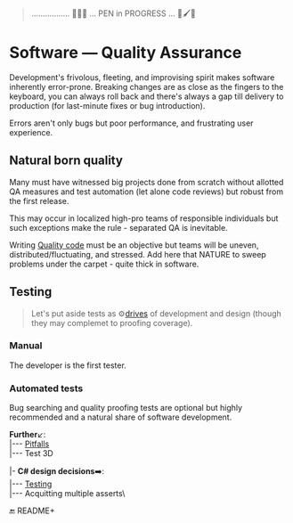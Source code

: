> ................. 🚧🐝🚧 ... PEN in PROGRESS ... 🚧🖌️🚧 

# Software &mdash; Quality Assurance

Development's frivolous, fleeting, and improvising spirit makes software inherently error-prone. Breaking changes are as close as the fingers to the keyboard, you can always roll back and there's always a gap till delivery to production (for last-minute fixes or bug introduction).

Errors aren't only bugs but poor performance, and frustrating user experience.

## Natural born quality

Many must have witnessed big projects done from scratch without allotted QA measures and test automation (let alone code reviews) but robust from the first release. 

This may occur in localized high-pro teams of responsible individuals but such exceptions make the rule - separated QA is inevitable.

Writing [Quality code](README+/code-quality.md) must be an objective but teams will be uneven, distributed/fluctuating, and stressed. Add here that NATURE to sweep problems under the carpet - quite thick in software.

## Testing

> Let's put aside tests as ⚙️[drives](../design/drive) of development and design (though they may complemet to proofing coverage).

### Manual

The developer is the first tester.

### Automated tests

Bug searching and quality proofing tests are optional but highly recommended and a natural share of software development. 

**Further**↙️:\
|--- [Pitfalls](README+/tests-pitfalls.md)\
|--- Test 3D

|- **C# design decisions**➡️:\
|--- [Testing](https://github.com/Kyriosity/use-dev/blob/main/README+/decisions/README+/testing)\
|--- Acquitting multiple asserts\

:end: README+
